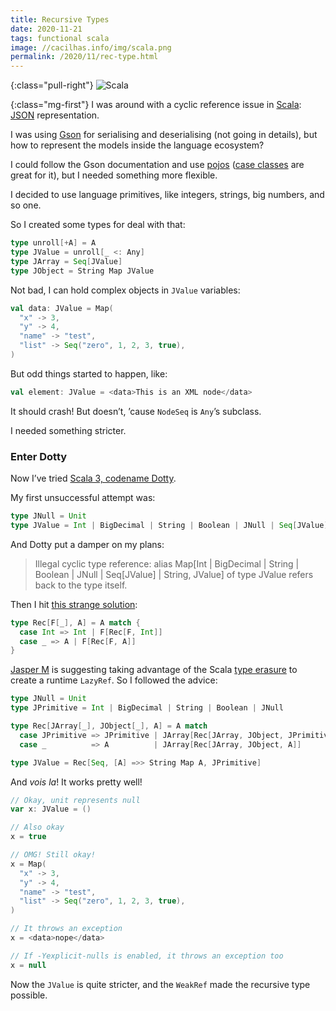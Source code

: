 ```yaml
---
title: Recursive Types
date: 2020-11-21
tags: functional scala
image: //cacilhas.info/img/scala.png
permalink: /2020/11/rec-type.html
---
```

[case-class]: https://docs.scala-lang.org/tour/case-classes.html
[dotty]: https://dotty.epfl.ch/
[gson]: https://github.com/google/gson
[jasper-m]: https://users.scala-lang.org/u/jasper-m
[jasper-m-solution]: https://users.scala-lang.org/t/defining-a-type-in-a-recursive-way-in-dotty/6798/8
[json]: https://www.json.org/
[pojo]: https://pt.wikipedia.org/wiki/Plain_Old_Java_Objects
[scala]: https://www.scala-lang.org/
[type-erasure]: https://medium.com/@sinisalouc/overcoming-type-erasure-in-scala-8f2422070d20

{:class="pull-right"} <img src="{{{ image }}}" alt="Scala" />

{:class="mg-first"} I was around with a cyclic reference issue in
[Scala][scala]: [JSON][json] representation.

I was using [Gson][gson] for serialising and deserialising (not going in
details), but how to represent the models inside the language ecosystem?

I could follow the Gson documentation and use [pojos][pojo]
([case classes][case-class] are great for it), but I needed something more
flexible.

I decided to use language primitives, like integers, strings, big numbers, and
so one.

So I created some types for deal with that:

```scala
type unroll[+A] = A
type JValue = unroll[_ <: Any]
type JArray = Seq[JValue]
type JObject = String Map JValue
```

Not bad, I can hold complex objects in `JValue` variables:

```scala
val data: JValue = Map(
  "x" -> 3,
  "y" -> 4,
  "name" -> "test",
  "list" -> Seq("zero", 1, 2, 3, true),
)
```

But odd things started to happen, like:

```scala
val element: JValue = <data>This is an XML node</data>
```

It should crash! But doesn’t, ’cause `NodeSeq` is `Any`’s subclass.

I needed something stricter.

### Enter Dotty

Now I’ve tried [Scala 3, codename Dotty][dotty].

My first unsuccessful attempt was:

```scala
type JNull = Unit
type JValue = Int | BigDecimal | String | Boolean | JNull | Seq[JValue] | String Map JValue
```

And Dotty put a damper on my plans:

> Illegal cyclic type reference: alias Map[Int | BigDecimal | String | Boolean |
> JNull | Seq[JValue] | String, JValue] of type JValue refers back to the type
> itself.

Then I hit [this strange solution][jasper-m-solution]:

```scala
type Rec[F[_], A] = A match {
  case Int => Int | F[Rec[F, Int]]
  case _ => A | F[Rec[F, A]]
}
```

[Jasper M][jasper-m] is suggesting taking advantage of the Scala
[type erasure][type-erasure] to create a runtime `LazyRef`. So I followed the
advice:

```scala
type JNull = Unit
type JPrimitive = Int | BigDecimal | String | Boolean | JNull

type Rec[JArray[_], JObject[_], A] = A match
  case JPrimitive => JPrimitive | JArray[Rec[JArray, JObject, JPrimitive]] | JObject[Rec[JArray, JObject, JPrimitive]]
  case _          => A          | JArray[Rec[JArray, JObject, A]]          | JObject[Rec[JArray, JObject, A]]

type JValue = Rec[Seq, [A] =>> String Map A, JPrimitive]
```

And *vois la*! It works pretty well!

```scala
// Okay, unit represents null
var x: JValue = ()

// Also okay
x = true

// OMG! Still okay!
x = Map(
  "x" -> 3,
  "y" -> 4,
  "name" -> "test",
  "list" -> Seq("zero", 1, 2, 3, true),
)

// It throws an exception
x = <data>nope</data>

// If -Yexplicit-nulls is enabled, it throws an exception too
x = null
```

Now the `JValue` is quite stricter, and the `WeakRef` made the recursive type
possible.
